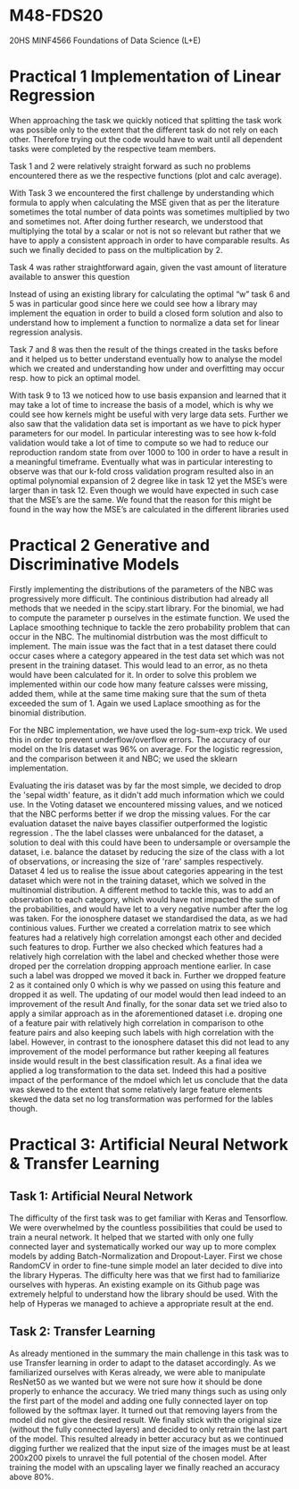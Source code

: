 # M48-FDS20
20HS MINF4566 Foundations of Data Science (L+E)

# Practical 1 Implementation of Linear Regression

When approaching the task we quickly noticed that splitting the task work was possible only to the extent that the different task do not rely on each other. Therefore trying out the code would have to wait until all dependent tasks were completed by the respective team members. 

Task 1 and 2 were relatively straight forward as such no problems encountered there as we the respective functions (plot and calc average). 

With Task 3 we encountered the first challenge by understanding which formula to apply when calculating the MSE given that as per the literature sometimes the total number of data points was sometimes multiplied by two and sometimes not. After doing further research, we understood that multiplying the total by a scalar or not is not so relevant but rather that we have to apply a consistent approach in order to have comparable results. As such we finally decided to pass on the multiplication by 2. 

Task 4 was rather straightforward again, given the vast amount of literature available to answer this question

Instead of using an existing library for calculating the optimal “w” task 6 and 5 was in particular good since here we could see how a library may implement the equation in order to build a closed form solution and also to understand how to implement a function to normalize a data set for linear regression analysis.

Task 7 and 8 was then the result of the things created in the tasks before and it helped us to better understand eventually how to analyse the model which we created and understanding how under and overfitting may occur resp. how to pick an optimal model.

With task 9 to 13  we noticed how to use basis expansion and learned that it may take a lot of time to increase the basis of a model, which is why we could see how kernels might be useful with very large data sets. Further we also saw that the validation data set is important as we have to pick hyper parameters for our model. 
In particular interesting was to see how k-fold validation would take a lot of time to compute so we had to reduce our reproduction random state from over 1000 to 100 in order to have a result in a meaningful timeframe. Eventually what was in particular interesting to observe was that our k-fold cross validation program resulted also in an optimal polynomial expansion of 2 degree like in task 12 yet the MSE’s were larger than in task 12. Even though we would have expected in such case that the MSE’s are the same. We found that the reason for this might be found in the way how the MSE’s are calculated in the different libraries used

# Practical 2 Generative and Discriminative Models

Firstly implementing the distributions of the parameters of the NBC was progressively more difficult. The continious distribution had already all methods that we needed in the scipy.start library. For the binomial, we had to compute the parameter p ourselves in the estimate function. We used the Laplace smoothing technique to tackle the zero probability problem that can occur in the NBC. The multinomial distrbution was the most difficult to implement. The main issue was the fact that in a test dataset there could occur cases where a category appeared in the test data set which was not present in the training dataset. This would lead to an error, as no theta would have been calculated for it. In order to solve this problem we implemented within our code how many feature calsses were missing, added them, while at the same time making sure that the sum of theta exceeded the sum of 1. Again we used Laplace smoothing as for the binomial distribution.

For the NBC implementation, we have used the log-sum-exp trick. We used this in order to prevent underflow/overflow errors. The accuracy of our model on the Iris dataset was 96% on average. For the logistic regression, and the comparison between it and NBC; we used the sklearn implementation.

Evaluating the iris dataset was by far the most simple, we decided to drop the 'sepal width' feature, as it didn't add much information which we could use. In the Voting dataset we encountered missing values, and we noticed that the NBC performs better if we drop the missing values. For the car evaluation dataset the naive bayes classifier outperformed the logistic regression . The the label classes were unbalanced for the dataset, a solution to deal with this could have been to undersample or oversample the dataset, i.e. balance the dataset by reducing the size of the class with a lot of observations, or increasing the size of 'rare' samples respectively. Dataset 4 led us to realise the issue about categories appearing in the test dataset which were not in the training dataset, which we solved in the multinomial distribution. A different method to tackle this, was to add an observation to each category, which would have not impacted the sum of the probabilities, and would have let to a very negative number after the log was taken. For the ionosphere dataset we standardised the data, as we had continious values. Further we created a correlation matrix to see which features had a relatively high correlation amongst each other and decided such features to drop. Further we also checked which features had a relatively high correlation with the label and checked whether those were droped per the correlation dropping approach mentione earlier. In case such a label was dropped we moved it back in. Further we dropped feature 2 as it contained only 0 which is why we passed on using this feature and dropped it as well. The updating of our model would then lead indeed to an improvement of the result And finally, for the sonar data set we tried also to apply a similar approach as in the aforementioned dataset i.e. droping one of a feature pair with relatively high correlation in comparison to othe feature pairs and also keeping such labels with high correlation with the label. However, in contrast to the ionosphere dataset this did not lead to any improvement of the model performance but rather keeping all features inside would result in the best classification result. As a final idea we applied a log transformation to the data set. Indeed this had a positive impact of the performance of the mdoel which let us conclude that the data was skewed to the extent that some relatively large feature elements skewed the data set no log transformation was performed for the lables though.

# Practical 3: Artificial Neural Network & Transfer Learning

## Task 1: Artificial Neural Network

The difficulty of the first task was to get familiar with Keras and Tensorflow. We were overwhelmed by the countless possibilities that could be used to train a neural network. It helped that we started with only one fully connected layer and systematically worked our way up to more complex models by adding Batch-Normalization and Dropout-Layer. First we chose RandomCV in order to fine-tune simple model an later decided to dive into the library Hyperas. The difficulty here was that we first had to familiarize ourselves with hyperas. An existing example on its Github page was extremely helpful to understand how the library should be used. With the help of Hyperas we managed to achieve a appropriate result at the end.

## Task 2: Transfer Learning

As already mentioned in the summary the main challenge in this task was to use Transfer learning in order to adapt to the dataset accordingly. As we familiarized ourselves with Keras already, we were able to manipulate ResNet50 as we wanted but we were not sure how it should be done properly to enhance the accuracy. We tried many things such as using only the first part of the model and adding one fully connected layer on top followed by the softmax layer. It turned out that removing layers from the model did not give the desired result. We finally stick with the original size (without the fully connected layers) and decided to only retrain the last part of the model. This resulted already in better accuracy but as we continued digging further we realized that the input size of the images must be at least 200x200 pixels to unravel the full potential of the chosen model. After training the model with an upscaling layer we finally reached an accuracy above 80%.
